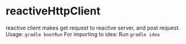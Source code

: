 # reactiveHttpClient
reactive client makes get request to reactive server, and post request.
Usage: `gradle bootRun`
For importing to idea: Run `gradle idea`
